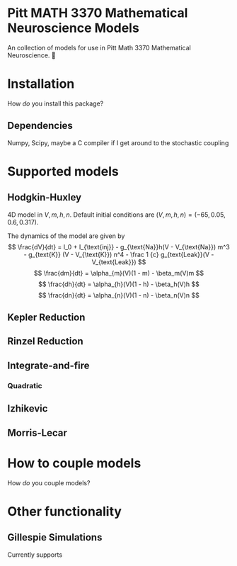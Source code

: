 # Pitt MATH 3370 Mathematical Neuroscience Models

An collection of models for use in Pitt Math 3370 Mathematical Neuroscience. :brain:

# Installation
How *do* you install this package?

## Dependencies

Numpy, Scipy, maybe a C compiler if I get around to the stochastic coupling

# Supported models
## Hodgkin-Huxley
4D model in $V, m, h, n$. Default initial conditions are $(V, m, h, n) = (-65,
0.05, 0.6, 0.317)$. 

The dynamics of the model are given by
$$
\frac{dV}{dt} = I_0 + I_{\text{inj}} - g_{\text{Na}}h(V - V_{\text{Na}}) m^3 -
g_{text{K}} (V - V_{\text{K}}) n^4 - \frac 1 {c} g_{text{Leak}}(V -
V_{text{Leak}})
$$
$$
\frac{dm}{dt} = \alpha_{m}(V)(1 - m) - \beta_m(V)m
$$
$$
\frac{dh}{dt} = \alpha_{h}(V)(1 - h) - \beta_h(V)h
$$
$$
\frac{dn}{dt} = \alpha_{n}(V)(1 - n) - \beta_n(V)n
$$

## Kepler Reduction

## Rinzel Reduction

## Integrate-and-fire
### Quadratic
## Izhikevic
## Morris-Lecar

# How to couple models
How *do* you couple models?

# Other functionality

## Gillespie Simulations
Currently supports 
